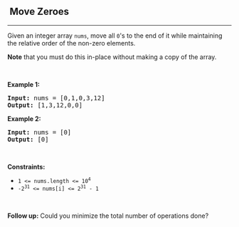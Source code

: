 <h2>  Move Zeroes</h2><hr><div style="user-select: auto;"><p style="user-select: auto;">Given an integer array <code style="user-select: auto;">nums</code>, move all <code style="user-select: auto;">0</code>'s to the end of it while maintaining the relative order of the non-zero elements.</p>

<p style="user-select: auto;"><strong style="user-select: auto;">Note</strong> that you must do this in-place without making a copy of the array.</p>

<p style="user-select: auto;">&nbsp;</p>
<p style="user-select: auto;"><strong style="user-select: auto;">Example 1:</strong></p>
<pre style="user-select: auto;"><strong style="user-select: auto;">Input:</strong> nums = [0,1,0,3,12]
<strong style="user-select: auto;">Output:</strong> [1,3,12,0,0]
</pre><p style="user-select: auto;"><strong style="user-select: auto;">Example 2:</strong></p>
<pre style="user-select: auto;"><strong style="user-select: auto;">Input:</strong> nums = [0]
<strong style="user-select: auto;">Output:</strong> [0]
</pre>
<p style="user-select: auto;">&nbsp;</p>
<p style="user-select: auto;"><strong style="user-select: auto;">Constraints:</strong></p>

<ul style="user-select: auto;">
	<li style="user-select: auto;"><code style="user-select: auto;">1 &lt;= nums.length &lt;= 10<sup style="user-select: auto;">4</sup></code></li>
	<li style="user-select: auto;"><code style="user-select: auto;">-2<sup style="user-select: auto;">31</sup> &lt;= nums[i] &lt;= 2<sup style="user-select: auto;">31</sup> - 1</code></li>
</ul>

<p style="user-select: auto;">&nbsp;</p>
<strong style="user-select: auto;">Follow up:</strong> Could you minimize the total number of operations done?</div>